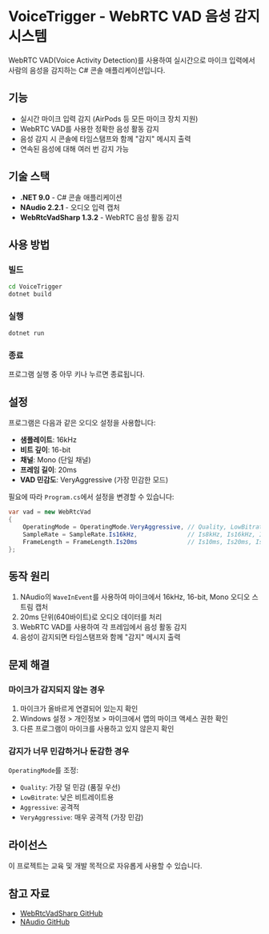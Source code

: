 # VoiceTrigger - WebRTC VAD 음성 감지 시스템

WebRTC VAD(Voice Activity Detection)를 사용하여 실시간으로 마이크 입력에서 사람의 음성을 감지하는 C# 콘솔 애플리케이션입니다.

## 기능

- 실시간 마이크 입력 감지 (AirPods 등 모든 마이크 장치 지원)
- WebRTC VAD를 사용한 정확한 음성 활동 감지
- 음성 감지 시 콘솔에 타임스탬프와 함께 "감지" 메시지 출력
- 연속된 음성에 대해 여러 번 감지 가능

## 기술 스택

- **.NET 9.0** - C# 콘솔 애플리케이션
- **NAudio 2.2.1** - 오디오 입력 캡처
- **WebRtcVadSharp 1.3.2** - WebRTC 음성 활동 감지

## 사용 방법

### 빌드

```bash
cd VoiceTrigger
dotnet build
```

### 실행

```bash
dotnet run
```

### 종료

프로그램 실행 중 아무 키나 누르면 종료됩니다.

## 설정

프로그램은 다음과 같은 오디오 설정을 사용합니다:

- **샘플레이트**: 16kHz
- **비트 깊이**: 16-bit
- **채널**: Mono (단일 채널)
- **프레임 길이**: 20ms
- **VAD 민감도**: VeryAggressive (가장 민감한 모드)

필요에 따라 `Program.cs`에서 설정을 변경할 수 있습니다:

```csharp
var vad = new WebRtcVad
{
    OperatingMode = OperatingMode.VeryAggressive, // Quality, LowBitrate, Aggressive, VeryAggressive
    SampleRate = SampleRate.Is16kHz,              // Is8kHz, Is16kHz, Is32kHz, Is48kHz
    FrameLength = FrameLength.Is20ms              // Is10ms, Is20ms, Is30ms
};
```

## 동작 원리

1. NAudio의 `WaveInEvent`를 사용하여 마이크에서 16kHz, 16-bit, Mono 오디오 스트림 캡처
2. 20ms 단위(640바이트)로 오디오 데이터를 처리
3. WebRTC VAD를 사용하여 각 프레임에서 음성 활동 감지
4. 음성이 감지되면 타임스탬프와 함께 "감지" 메시지 출력

## 문제 해결

### 마이크가 감지되지 않는 경우

1. 마이크가 올바르게 연결되어 있는지 확인
2. Windows 설정 > 개인정보 > 마이크에서 앱의 마이크 액세스 권한 확인
3. 다른 프로그램이 마이크를 사용하고 있지 않은지 확인

### 감지가 너무 민감하거나 둔감한 경우

`OperatingMode`를 조정:
- `Quality`: 가장 덜 민감 (품질 우선)
- `LowBitrate`: 낮은 비트레이트용
- `Aggressive`: 공격적
- `VeryAggressive`: 매우 공격적 (가장 민감)

## 라이선스

이 프로젝트는 교육 및 개발 목적으로 자유롭게 사용할 수 있습니다.

## 참고 자료

- [WebRtcVadSharp GitHub](https://github.com/ladenedge/WebRtcVadSharp)
- [NAudio GitHub](https://github.com/naudio/NAudio)
